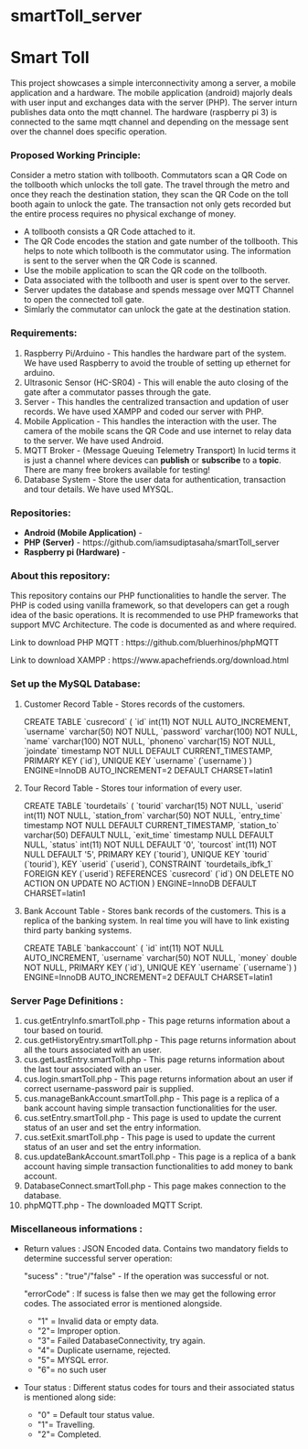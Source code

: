 # smartToll_server
<h1>Smart Toll</h1>
<p>This project showcases a simple interconnectivity among a server, a mobile application and a hardware. The mobile application (android) majorly deals with user input and exchanges data with the server (PHP). The server inturn publishes data onto the mqtt channel. The hardware (raspberry pi 3) is connected to the same mqtt channel and depending on the message sent over the channel does specific operation.<p>

<h3>Proposed Working Principle:</h3>
<p>Consider a metro station with tollbooth. Commutators scan a QR Code on the tollbooth which unlocks the toll gate. The travel through the metro and once they reach the destination station, they scan the QR Code on the toll booth again to unlock the gate. The transaction not only gets recorded but the entire process requires no physical exchange of money. <p>
<ul>
  <li>A tollbooth consists a QR Code attached to it.</li>
  <li>The QR Code encodes the station and gate number of the tollbooth. This helps to note which tollbooth is the commutator using. The   information is sent to the server when the QR Code is scanned.</li>
  <li>Use the mobile application to scan the QR code on the tollbooth.</li>
  <li>Data associated with the tollbooth and user is spent over to the server.</li>
  <li>Server updates the database and spends message over MQTT Channel to open the connected toll gate.</li>
  <li>Simlarly the commutator can unlock the gate at the destination station.</li>
</ul>

<h3>Requirements:</h3>
<ol>
  <li>Raspberry Pi/Arduino - This handles the hardware part of the system. We have used Raspberry to avoid the trouble of setting up        ethernet for arduino.</li>
  <li>Ultrasonic Sensor (HC-SR04) - This will enable the auto closing of the gate after a commutator passes through the gate.</li>
  <li>Server</u> - This handles the centralized transaction and updation of user records. We have used XAMPP and coded our server with      PHP.</li>
  <li>Mobile Application - This handles the interaction with the user. The camera of the mobile scans the QR Code and use internet to     relay data to the server. We have used Android.</li>
  <li>MQTT Broker - (Message Queuing Telemetry Transport) In lucid terms it is just a channel where devices can <b>publish</b> or         <b>subscribe</b> to a <b>topic</b>. There are many free brokers available for testing!</li>
   <li>Database System - Store the user data for authentication, transaction and tour details. We have used MYSQL.</li>
  </ol>

<h3>Repositories:</h3>
<ul>
  <li><b>Android (Mobile Application)</b> - </li>
  <li><b>PHP (Server)</b> - https://github.com/iamsudiptasaha/smartToll_server</li>
  <li><b>Raspberry pi (Hardware)</b> - </li>
</ul>
    
 <h3>About this repository:</h3>

<p>This repository contains our PHP functionalities to handle the server. The PHP is coded using vanilla framework, so that developers can get a rough idea of the basic operations. It is recommended to use PHP frameworks that support MVC Architecture. The code is documented as and where required.</p>

<p>Link to download PHP MQTT : https://github.com/bluerhinos/phpMQTT</p>
<p>Link to download XAMPP : https://www.apachefriends.org/download.html</p>

<h3>Set up the MySQL Database:</h3>
<ol>
  <li>Customer Record Table - Stores records of the customers.
    <p>CREATE TABLE `cusrecord` (
 `id` int(11) NOT NULL AUTO_INCREMENT,
 `username` varchar(50) NOT NULL,
 `password` varchar(100) NOT NULL,
 `name` varchar(100) NOT NULL,
 `phoneno` varchar(15) NOT NULL,
 `joindate` timestamp NOT NULL DEFAULT CURRENT_TIMESTAMP,
 PRIMARY KEY (`id`),
 UNIQUE KEY `username` (`username`)
) ENGINE=InnoDB AUTO_INCREMENT=2 DEFAULT CHARSET=latin1</p>
  </li>
  
  <li>Tour Record Table - Stores tour information of every user.
    <p>CREATE TABLE `tourdetails` (
 `tourid` varchar(15) NOT NULL,
 `userid` int(11) NOT NULL,
 `station_from` varchar(50) NOT NULL,
 `entry_time` timestamp NOT NULL DEFAULT CURRENT_TIMESTAMP,
 `station_to` varchar(50) DEFAULT NULL,
 `exit_time` timestamp NULL DEFAULT NULL,
 `status` int(11) NOT NULL DEFAULT '0',
 `tourcost` int(11) NOT NULL DEFAULT '5',
 PRIMARY KEY (`tourid`),
 UNIQUE KEY `tourid` (`tourid`),
 KEY `userid` (`userid`),
 CONSTRAINT `tourdetails_ibfk_1` FOREIGN KEY (`userid`) REFERENCES `cusrecord` (`id`) ON DELETE NO ACTION ON UPDATE NO ACTION
) ENGINE=InnoDB DEFAULT CHARSET=latin1</p>
  </li>
  
  
  
  
  <li>Bank Account Table - Stores bank records of the customers. This is a replica of the banking system. 
  In real time you will have to link existing third party banking systems.
    <p>CREATE TABLE `bankaccount` (
 `id` int(11) NOT NULL AUTO_INCREMENT,
 `username` varchar(50) NOT NULL,
 `money` double NOT NULL,
 PRIMARY KEY (`id`),
 UNIQUE KEY `username` (`username`)
) ENGINE=InnoDB AUTO_INCREMENT=2 DEFAULT CHARSET=latin1</p>
  </li>
  
</ol>

<h3>Server Page Definitions : </h3>
<ol>
  <li>cus.getEntryInfo.smartToll.php - This page returns information about a tour based on tourid.</li>
  <li>cus.getHistoryEntry.smartToll.php - This page returns information about all the tours associated with an user.</li>
  <li>cus.getLastEntry.smartToll.php - This page returns information about the last tour associated with an user.</li>
  <li>cus.login.smartToll.php - This page returns information about an user if correct username-password pair is supplied.</li>
  <li>cus.manageBankAccount.smartToll.php - This page is a replica of a bank account having simple transaction functionalities for the user.</li>
  <li>cus.setEntry.smartToll.php - This page is used to update the current status of an user and set the entry information.</li>
  <li>cus.setExit.smartToll.php - This page is used to update the current status of an user and set the entry information.</li>
  <li>cus.updateBankAccount.smartToll.php - This page is a replica of a bank account having simple transaction functionalities to add money to bank account.</li>
  <li>DatabaseConnect.smartToll.php - This page makes connection to the database.</li>
  <li>phpMQTT.php - The downloaded MQTT Script.</li>
</ol>

<h3>Miscellaneous informations : </h3>
<ul>
  <li>Return values : JSON Encoded data. Contains two mandatory fields to determine successful server operation:
    <p>"sucess" : "true"/"false" - If the operation was successful or not.</p>
    <p>"errorCode" : If sucess is false then we may get the following error codes. The associated error is mentioned alongside.<p>
    <p>
      <ul>
        <li>"1" = Invalid data or empty data.
        <li>"2"= Improper option.
        <li>"3"= Failed DatabaseConnectivity, try again.
        <li>"4"= Duplicate username, rejected.
        <li>"5"= MYSQL error.
        <li>"6"= no such user</li>
     </ul>
    </p>
  </li>
  
   <li>Tour status : Different status codes for tours and their associated status is mentioned along side:
     <p>
      <ul>
        <li>"0" = Default tour status value.
        <li>"1"= Travelling.
        <li>"2"= Completed.
     </ul>
    </p>
  </li>
</ul>













